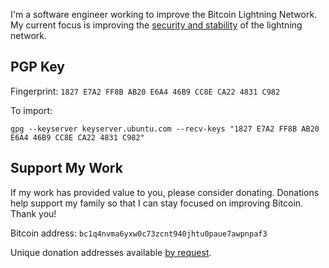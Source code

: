 I'm a software engineer working to improve the Bitcoin Lightning Network.  My
current focus is improving the [security and
stability](https://gist.github.com/morehouse/37ca81dd661359df20c3ee7976c3b5a2)
of the lightning network.

## PGP Key

Fingerprint: `1827 E7A2 FF8B AB20 E6A4 46B9 CC8E CA22 4831 C982`

To import:

```shell
gpg --keyserver keyserver.ubuntu.com --recv-keys "1827 E7A2 FF8B AB20 E6A4 46B9 CC8E CA22 4831 C982"
```

## Support My Work

If my work has provided value to you, please consider donating.  Donations help
support my family so that I can stay focused on improving Bitcoin.  Thank you!

Bitcoin address: `bc1q4nvma6yxw0c73zcnt940jhtu0paue7awpnpaf3`

Unique donation addresses available [by
request](mailto:mattmorehouse@gmail.com).

